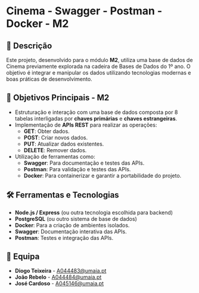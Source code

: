 # Cinema - Swagger - Postman - Docker - M2

## 📖 Descrição

Este projeto, desenvolvido para o módulo **M2**, utiliza uma base de dados de Cinema previamente explorada na cadeira de Bases de Dados do 1º ano. O objetivo é integrar e manipular os dados utilizando tecnologias modernas e boas práticas de desenvolvimento.

## 🎯 Objetivos Principais - M2

- Estruturação e interação com uma base de dados composta por 8 tabelas interligadas por **chaves primárias** e **chaves estrangeiras**.
- Implementação de **APIs REST** para realizar as operações:
  - **GET**: Obter dados.
  - **POST**: Criar novos dados.
  - **PUT**: Atualizar dados existentes.
  - **DELETE**: Remover dados.
- Utilização de ferramentas como:
  - **Swagger**: Para documentação e testes das APIs.
  - **Postman**: Para validação e testes das APIs.
  - **Docker**: Para containerizar e garantir a portabilidade do projeto.

## 🛠️ Ferramentas e Tecnologias

- **Node.js / Express** (ou outra tecnologia escolhida para backend)
- **PostgreSQL** (ou outro sistema de base de dados)
- **Docker**: Para a criação de ambientes isolados.
- **Swagger**: Documentação interativa das APIs.
- **Postman**: Testes e integração das APIs.

## 👥 Equipa

- **Diogo Teixeira** - [A044483@umaia.pt](mailto:A044483@umaia.pt)
- **João Rebelo** - [A044484@umaia.pt](mailto:A044484@umaia.pt)
- **José Cardoso** - [A045146@umaia.pt](mailto:A045146@umaia.pt)
